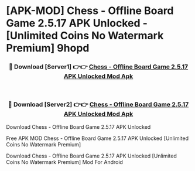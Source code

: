 # [APK-MOD] Chess - Offline Board Game 2.5.17 APK Unlocked - [Unlimited Coins No Watermark Premium] 9hopd



<div align="center">
<h3>🔴 Download [Server1] 👉👉 <a href="https://momento.my/?title=Chess_-_Offline_Board_Game_2.5.17_APK_Unlocked">Chess - Offline Board Game 2.5.17 APK Unlocked Mod Apk</a></h3><br>

<h3>🔴 Download [Server2] 👉👉 <a href="https://momento.my/?title=Chess_-_Offline_Board_Game_2.5.17_APK_Unlocked">Chess - Offline Board Game 2.5.17 APK Unlocked Mod Apk</a></h3>
</div>



Download Chess - Offline Board Game 2.5.17 APK Unlocked 

Free APK MOD Chess - Offline Board Game 2.5.17 APK Unlocked [Unlimited Coins No Watermark Premium]

Download Chess - Offline Board Game 2.5.17 APK Unlocked [Unlimited Coins No Watermark Premium] Mod For Android
